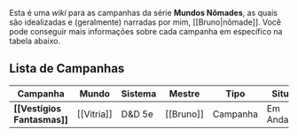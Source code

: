 Esta é uma *wiki* para as campanhas da série **Mundos Nômades**, as quais são idealizadas e (geralmente) narradas por mim, [[Bruno|nômade]]. Você pode conseguir mais informações sobre cada campanha em específico na tabela abaixo.

## Lista de Campanhas

| Campanha                    | Mundo      | Sistema | Mestre    | Tipo     | Situação     |
| --------------------------- | ---------- | ------- | --------- | -------- | ------------ |
| **[[Vestígios Fantasmas]]** | [[Vitria]] | D&D 5e  | [[Bruno]] | Campanha | Em Andamento |
